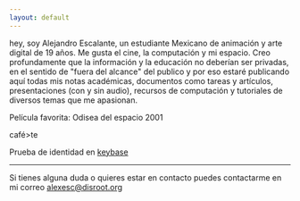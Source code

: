 ```yaml
---
layout: default
---
```


hey, soy Alejandro Escalante, un estudiante Mexicano de animación y arte digital de 19 años.
Me gusta el cine, la computación y mi espacio.
Creo profundamente que la información y la educación no deberían ser privadas, en el sentido de "fuera del alcance" del publico y por eso estaré publicando aquí todas mis notas académicas, documentos como tareas y artículos, presentaciones (con y sin audio), recursos de computación y tutoriales de diversos temas que me apasionan.

Película favorita: Odisea del espacio 2001

café>te

Prueba de identidad en [keybase](https://keybase.io/alexesc)


---

Si tienes alguna duda o quieres estar en contacto puedes contactarme en mi correo alexesc@disroot.org

